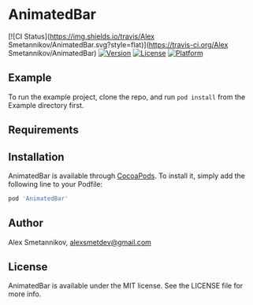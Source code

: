 # AnimatedBar

[![CI Status](https://img.shields.io/travis/Alex Smetannikov/AnimatedBar.svg?style=flat)](https://travis-ci.org/Alex Smetannikov/AnimatedBar)
[![Version](https://img.shields.io/cocoapods/v/AnimatedBar.svg?style=flat)](https://cocoapods.org/pods/AnimatedBar)
[![License](https://img.shields.io/cocoapods/l/AnimatedBar.svg?style=flat)](https://cocoapods.org/pods/AnimatedBar)
[![Platform](https://img.shields.io/cocoapods/p/AnimatedBar.svg?style=flat)](https://cocoapods.org/pods/AnimatedBar)

## Example

To run the example project, clone the repo, and run `pod install` from the Example directory first.

## Requirements

## Installation

AnimatedBar is available through [CocoaPods](https://cocoapods.org). To install
it, simply add the following line to your Podfile:

```ruby
pod 'AnimatedBar'
```

## Author

Alex Smetannikov, alexsmetdev@gmail.com

## License

AnimatedBar is available under the MIT license. See the LICENSE file for more info.
